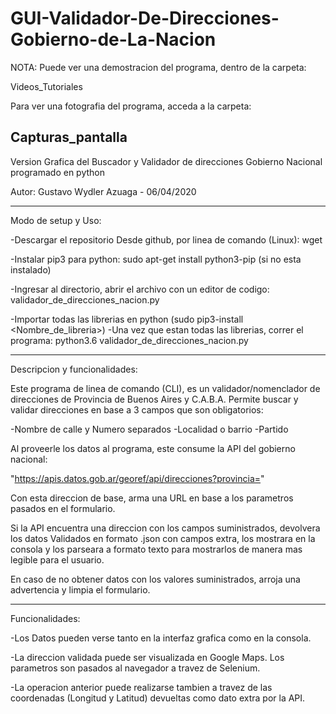 # GUI-Validador-De-Direcciones-Gobierno-de-La-Nacion

NOTA: Puede ver una demostracion del programa, dentro de la carpeta: 

Videos_Tutoriales

Para ver una fotografia del programa, acceda a la carpeta: 

Capturas_pantalla
----------------------------------------------------------------------------------------------------------------

Version Grafica del Buscador y Validador de direcciones Gobierno Nacional programado en python

Autor: Gustavo Wydler Azuaga - 06/04/2020

----------------------------------------------------------------------------------------------------------------

Modo de setup y Uso:

-Descargar el repositorio Desde github, por linea de comando (Linux): wget 

-Instalar pip3 para python: sudo apt-get install python3-pip (si no esta instalado) 

-Ingresar al directorio, abrir el archivo con un editor de codigo: validador_de_direcciones_nacion.py

-Importar todas las librerias en python (sudo pip3-install <Nombre_de_libreria>) -Una vez que estan todas las librerias, correr el programa: python3.6 validador_de_direcciones_nacion.py

----------------------------------------------------------------------------------------------------------------

Descripcion y funcionalidades:

Este programa de linea de comando (CLI), es un validador/nomenclador de direcciones de Provincia de Buenos Aires y C.A.B.A. Permite buscar y validar direcciones en base a 3 campos que son obligatorios:

-Nombre de calle y Numero separados
-Localidad o barrio
-Partido

Al proveerle los datos al programa, este consume la API del gobierno nacional:

"https://apis.datos.gob.ar/georef/api/direcciones?provincia="

Con esta direccion de base, arma una URL en base a los parametros pasados en el formulario.

Si la API encuentra una direccion con los campos suministrados, devolvera los datos Validados en formato .json con campos extra, los mostrara en la consola y los parseara a formato texto para mostrarlos de manera mas legible para el usuario.

En caso de no obtener datos con los valores suministrados, arroja una advertencia y limpia el formulario.

----------------------------------------------------------------------------------------------------------------

Funcionalidades:

-Los Datos pueden verse tanto en la interfaz grafica como en la consola.

-La direccion validada puede ser visualizada en Google Maps. Los parametros son pasados al navegador a travez de Selenium.

-La operacion anterior puede realizarse tambien a travez de las coordenadas (Longitud y Latitud) devueltas como dato extra por la API.

